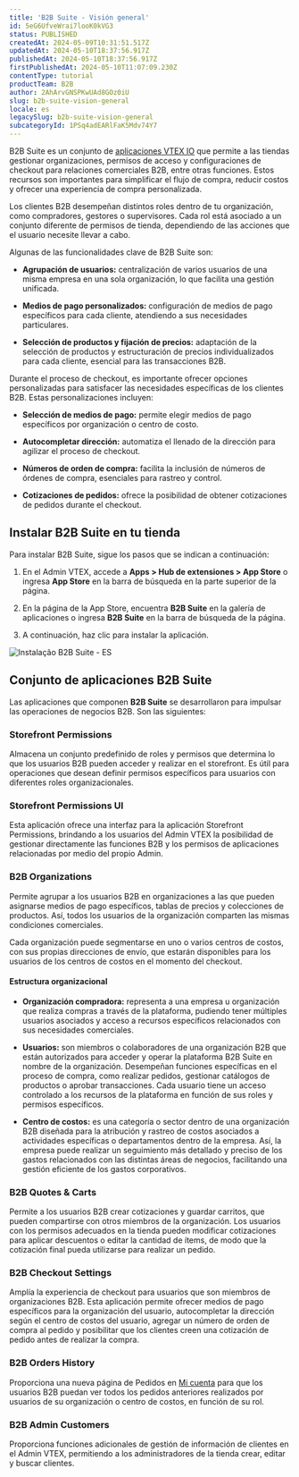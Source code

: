```yaml
---
title: 'B2B Suite - Visión general'
id: 5eG6UfveWrai7looK0kVG3
status: PUBLISHED
createdAt: 2024-05-09T10:31:51.517Z
updatedAt: 2024-05-10T18:37:56.917Z
publishedAt: 2024-05-10T18:37:56.917Z
firstPublishedAt: 2024-05-10T11:07:09.230Z
contentType: tutorial
productTeam: B2B
author: 2AhArvGNSPKwUAd8GOz0iU
slug: b2b-suite-vision-general
locale: es
legacySlug: b2b-suite-vision-general
subcategoryId: 1PSq4adEARlFaK5Mdv74Y7
---
```


B2B Suite es un conjunto de [aplicaciones VTEX IO](https://developers.vtex.com/docs/guides/vtex-io-documentation-what-is-vtex-io) que permite a las tiendas gestionar organizaciones, permisos de acceso y configuraciones de checkout para relaciones comerciales B2B, entre otras funciones. Estos recursos son importantes para simplificar el flujo de compra, reducir costos y ofrecer una experiencia de compra personalizada.

Los clientes B2B desempeñan distintos roles dentro de tu organización, como compradores, gestores o supervisores. Cada rol está asociado a un conjunto diferente de permisos de tienda, dependiendo de las acciones que el usuario necesite llevar a cabo.

Algunas de las funcionalidades clave de B2B Suite son:

- **Agrupación de usuarios:** centralización de varios usuarios de una misma empresa en una sola organización, lo que facilita una gestión unificada.

- **Medios de pago personalizados:** configuración de medios de pago específicos para cada cliente, atendiendo a sus necesidades particulares.

- **Selección de productos y fijación de precios:** adaptación de la selección de productos y estructuración de precios individualizados para cada cliente, esencial para las transacciones B2B.

Durante el proceso de checkout, es importante ofrecer opciones personalizadas para satisfacer las necesidades específicas de los clientes B2B. Estas personalizaciones incluyen:

- **Selección de medios de pago:** permite elegir medios de pago específicos por organización o centro de costo.

- **Autocompletar dirección:** automatiza el llenado de la dirección para agilizar el proceso de checkout.

- **Números de orden de compra:** facilita la inclusión de números de órdenes de compra, esenciales para rastreo y control.

- **Cotizaciones de pedidos:** ofrece la posibilidad de obtener cotizaciones de pedidos durante el checkout.

## Instalar B2B Suite en tu tienda

Para instalar B2B Suite, sigue los pasos que se indican a continuación:

1. En el Admin VTEX, accede a **Apps > Hub de extensiones > App Store** o ingresa **App Store** en la barra de búsqueda en la parte superior de la página.

2. En la página de la App Store, encuentra **B2B Suite** en la galería de aplicaciones o ingresa **B2B Suite** en la barra de búsqueda de la página.

3. A continuación, haz clic para instalar la aplicación.

![Instalação B2B Suite - ES](//images.ctfassets.net/alneenqid6w5/6FXd6YnL0yCzDalN9BlOTO/c127f17208e4daeb0746bbb38f1c93b9/Instala__o_B2B_Suite_-_ES.gif)

## Conjunto de aplicaciones B2B Suite

Las aplicaciones que componen **B2B Suite** se desarrollaron para impulsar las operaciones de negocios B2B. Son las siguientes:

### Storefront Permissions

Almacena un conjunto predefinido de roles y permisos que determina lo que los usuarios B2B pueden acceder y realizar en el storefront. Es útil para operaciones que desean definir permisos específicos para usuarios con diferentes roles organizacionales.

### Storefront Permissions UI

Esta aplicación ofrece una interfaz para la aplicación Storefront Permissions, brindando a los usuarios del Admin VTEX la posibilidad de gestionar directamente las funciones B2B y los permisos de aplicaciones relacionadas por medio del propio Admin.

### B2B Organizations

Permite agrupar a los usuarios B2B en organizaciones a las que pueden asignarse medios de pago específicos, tablas de precios y colecciones de productos. Así, todos los usuarios de la organización comparten las mismas condiciones comerciales.

Cada organización puede segmentarse en uno o varios centros de costos, con sus propias direcciones de envío, que estarán disponibles para los usuarios de los centros de costos en el momento del checkout.

#### **Estructura organizacional**

- **Organización compradora:** representa a una empresa u organización que realiza compras a través de la plataforma, pudiendo tener múltiples usuarios asociados y acceso a recursos específicos relacionados con sus necesidades comerciales.

- **Usuarios:** son miembros o colaboradores de una organización B2B que están autorizados para acceder y operar la plataforma B2B Suite en nombre de la organización. Desempeñan funciones específicas en el proceso de compra, como realizar pedidos, gestionar catálogos de productos o aprobar transacciones. Cada usuario tiene un acceso controlado a los recursos de la plataforma en función de sus roles y permisos específicos.

- **Centro de costos:** es una categoría o sector dentro de una organización B2B diseñada para la atribución y rastreo de costos asociados a actividades específicas o departamentos dentro de la empresa. Así, la empresa puede realizar un seguimiento más detallado y preciso de los gastos relacionados con las distintas áreas de negocios, facilitando una gestión eficiente de los gastos corporativos.

### B2B Quotes & Carts

Permite a los usuarios B2B crear cotizaciones y guardar carritos, que pueden compartirse con otros miembros de la organización. Los usuarios con los permisos adecuados en la tienda pueden modificar cotizaciones para aplicar descuentos o editar la cantidad de ítems, de modo que la cotización final pueda utilizarse para realizar un pedido.

### B2B Checkout Settings

Amplía la experiencia de checkout para usuarios que son miembros de organizaciones B2B. Esta aplicación permite ofrecer medios de pago específicos para la organización del usuario, autocompletar la dirección según el centro de costos del usuario, agregar un número de orden de compra al pedido y posibilitar que los clientes creen una cotización de pedido antes de realizar la compra.

### B2B Orders History

Proporciona una nueva página de Pedidos en [Mi cuenta](https://help.vtex.com/es/tutorial/como-funciona-a-minha-conta--2BQ3GiqhqGJTXsWVuio3Xh) para que los usuarios B2B puedan ver todos los pedidos anteriores realizados por usuarios de su organización o centro de costos, en función de su rol.

### B2B Admin Customers

Proporciona funciones adicionales de gestión de información de clientes en el Admin VTEX, permitiendo a los administradores de la tienda crear, editar y buscar clientes.


